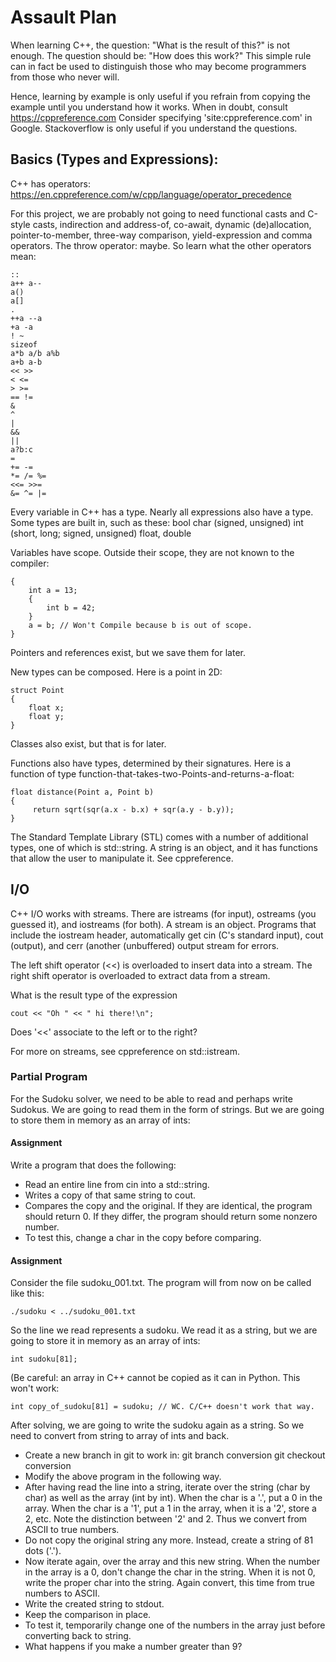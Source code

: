 # Assault Plan

When learning C++, the question: "What is the result of this?" is not enough.
The question should be: "How does this work?"
This simple rule can in fact be used to distinguish those who may become
programmers from those who never will.

Hence, learning by example is only useful if you refrain from copying the
example until you understand how it works.
When in doubt, consult https://cppreference.com
Consider specifying 'site:cppreference.com' in Google.
Stackoverflow is only useful if you understand the questions.


## Basics (Types and Expressions):

C++ has operators:
https://en.cppreference.com/w/cpp/language/operator_precedence

For this project, we are probably not going to need functional casts and
C-style casts, indirection and address-of, co-await, dynamic (de)allocation,
pointer-to-member, three-way comparison, yield-expression and comma operators.
The throw operator: maybe.
So learn what the other operators mean:



    ::
    a++ a--
    a()
    a[]
    .
    ++a --a
    +a -a
    ! ~
    sizeof
    a*b a/b a%b
    a+b a-b
    << >>
    < <=
    > >=
    == !=
    &
    ^
    |
    &&
    ||
    a?b:c
    =
    += -=
    *= /= %=
    <<= >>=
    &= ^= |=


Every variable in C++ has a type. Nearly all expressions also have a type.
Some types are built in, such as these:
    bool
    char (signed, unsigned)
    int (short, long; signed, unsigned)
    float, double

Variables have scope. Outside their scope, they are not known to the compiler:

    {
        int a = 13;
	    {
	        int b = 42;
	    }
	    a = b; // Won't Compile because b is out of scope.
    }

Pointers and references exist, but we save them for later.

New types can be composed. Here is a point in 2D:

    struct Point
    {
        float x;
	    float y;
    }

Classes also exist, but that is for later.

Functions also have types, determined by their signatures. Here is a function
of type function-that-takes-two-Points-and-returns-a-float:

    float distance(Point a, Point b)
    {
         return sqrt(sqr(a.x - b.x) + sqr(a.y - b.y));
    }

The Standard Template Library (STL) comes with a number of additional types,
one of which is std::string. A string is an object, and it has functions that
allow the user to manipulate it. See cppreference.

## I/O

C++ I/O works with streams. There are istreams (for input), ostreams (you
guessed it), and iostreams (for both). A stream is an object. Programs that
include the iostream header, automatically get cin (C's standard input), cout
(output), and cerr (another (unbuffered) output stream for errors.

The left shift operator (<<) is overloaded to insert data into a stream. The
right shift operator is overloaded to extract data from a stream.

What is the result type of the expression

    cout << "Oh " << " hi there!\n";
	
Does '<<' associate to the left or to the right?

For more on streams, see cppreference on std::istream.

### Partial Program

For the Sudoku solver, we need to be able to read and perhaps write Sudokus.
We are going to read them in the form of strings. But we are going to store them
in memory as an array of ints:

#### Assignment

Write a program that does the following:
* Read an entire line from cin into a std::string.
* Writes a copy of that same string to cout.
* Compares the copy and the original.
  If they are identical, the program should return 0.
  If they differ, the program should return some nonzero number.
* To test this, change a char in the copy before comparing.

#### Assignment

Consider the file sudoku_001.txt.
The program will from now on be called like this:

    ./sudoku < ../sudoku_001.txt

So the line we read represents a sudoku. We read it as a string, but we
are going to store it in memory as an array of ints:

    int sudoku[81];

(Be careful: an array in C++ cannot be copied as it can in Python.
This won't work:

    int copy_of_sudoku[81] = sudoku; // WC. C/C++ doesn't work that way.

After solving, we are going to write the sudoku again as a string.
So we need to convert from string to array of ints and back.

* Create a new branch in git to work in:
    git branch conversion
    git checkout conversion
* Modify the above program in the following way.
* After having read the line into a string, iterate over the string (char by
  char) as well as the array (int by int).
  When the char is a '.', put a 0 in the array.
  When the char is a '1', put a 1 in the array, when it is a '2', store a 2, etc.
  Note the distinction between '2' and 2.
  Thus we convert from ASCII to true numbers.
* Do not copy the original string any more. Instead, create a string of 81 dots ('.').
* Now iterate again, over the array and this new string. When the number in the
  array is a 0, don't change the char in the string. When it is not 0, write
  the proper char into the string. Again convert, this time from true numbers to ASCII.
* Write the created string to stdout.
* Keep the comparison in place.
* To test it, temporarily change one of the numbers in the array just before
  converting back to string.
* What happens if you make a number greater than 9?
